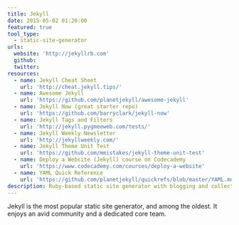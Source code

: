 ```yaml
---
title: Jekyll
date: 2015-05-02 01:20:00
featured: true
tool_type:
  - static-site-generator
urls:
  website: 'http://jekyllrb.com'
  github:
  twitter:
resources:
  - name: Jekyll Cheat Sheet
    url: 'http://cheat.jekyll.tips/'
  - name: Awesome Jekyll
    url: 'https://github.com/planetjekyll/awesome-jekyll'
  - name: Jekyll Now (great starter repo)
    url: 'https://github.com/barryclark/jekyll-now'
  - name: Jekyll Tags and Filters
    url: 'http://jekyll.pygmeeweb.com/tests/'
  - name: Jekyll Weekly Newsletter
    url: 'http://jekyllweekly.com/'
  - name: Jekyll Theme Unit Test
    url: 'https://github.com/mmistakes/jekyll-theme-unit-test'
  - name: Deploy a Website (Jekyll) course on Codecademy
    url: 'https://www.codecademy.com/courses/deploy-a-website'
  - name: YAML Quick Reference
    url: 'https://github.com/planetjekyll/quickrefs/blob/master/YAML.md'
description: Ruby-based static site generator with blogging and collections
---
```



Jekyll is the most popular static site generator, and among the oldest. It enjoys an avid community and a dedicated core team.
